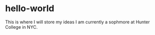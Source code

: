 # hello-world
This is where I will store my ideas
I am currently a sophmore at Hunter College in NYC. 
